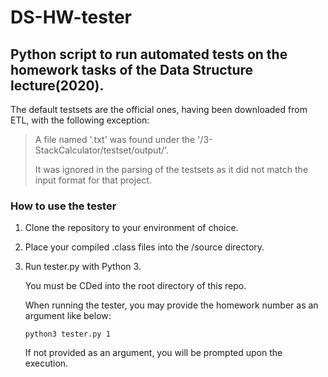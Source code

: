 # DS-HW-tester
## Python script to run automated tests on the homework tasks of the Data Structure lecture(2020).

The default testsets are the official ones, having been downloaded from ETL, with the following exception:  

>A file named '.txt' was found under the '/3-StackCalculator/testset/output/'.
>
>It was ignored in the parsing of the testsets as it did not match the input format for that project.

### How to use the tester
1. Clone the repository to your environment of choice.
2. Place your compiled .class files into the /source directory.
3. Run tester.py with Python 3.

   You must be CDed into the root directory of this repo.
   
   When running the tester, you may provide the homework number as an argument like below:
   
   `python3 tester.py 1`
   
   If not provided as an argument, you will be prompted upon the execution.

